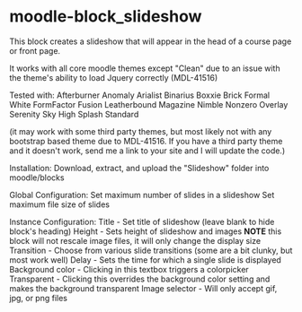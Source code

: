 moodle-block_slideshow
======================

This block creates a slideshow that will appear in the head of a course page or front page.

It works with all core moodle themes except "Clean" due to an issue with the theme's ability to load Jquery correctly (MDL-41516)

Tested with:
Afterburner
Anomaly
Arialist
Binarius
Boxxie
Brick
Formal White
FormFactor
Fusion
Leatherbound
Magazine
Nimble
Nonzero
Overlay
Serenity
Sky High
Splash
Standard

(it may work with some third party themes, but most likely not with any bootstrap based theme due to MDL-41516.  If you have a third party theme and it doesn't work, send me a link to your site and I will update the code.)

Installation:
Download, extract, and upload the "Slideshow" folder into moodle/blocks

Global Configuration:
Set maximum number of slides in a slideshow
Set maximum file size of slides

Instance Configuration:
Title - Set title of slideshow  (leave blank to hide block's heading)
Height - Sets height of slideshow and images **NOTE** this block will not rescale image files, it will only change the display size
Transition - Choose from various slide transitions (some are a bit clunky, but most work well)
Delay - Sets the time for which a single slide is displayed
Background color - Clicking in this textbox triggers a colorpicker
Transparent - Clicking this overrides the background color setting and makes the background transparent
Image selector - Will only accept gif, jpg, or png files 
